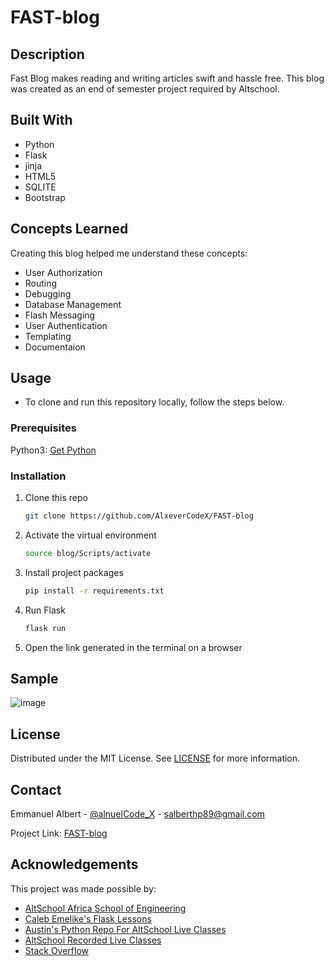 # FAST-blog

## Description
 Fast Blog makes reading and writing articles swift and hassle free.
 This blog was created as an end of semester project required by Altschool.
 
 
## Built With

* Python
* Flask 
* jinja
* HTML5
* SQLITE
* Bootstrap


## Concepts Learned
Creating this blog helped me understand these concepts:
* User Authorization
* Routing
* Debugging
* Database Management
* Flash Messaging
* User Authentication
* Templating
* Documentaion

## Usage
* To clone and run this repository locally, follow the steps below.

### Prerequisites

Python3: [Get Python](https://www.python.org/downloads/)

### Installation

1. Clone this repo
   ```sh
   git clone https://github.com/AlxeverCodeX/FAST-blog
   ```
2. Activate the virtual environment
   ```sh
   source blog/Scripts/activate
   ```
3. Install project packages
   ```sh
   pip install -r requirements.txt
   ```
4. Run Flask
   ```sh
   flask run
   ```
5. Open the link generated in the terminal on a browser

## Sample
![image](https://user-images.githubusercontent.com/53320600/200406140-304415e0-0051-4122-935e-bb3fd67759fa.png)


## License

Distributed under the MIT License. See <a href="https://github.com/AlxeverCodeX/FAST-blog/blob/main/LICENSE">LICENSE</a> for more information.

## Contact

Emmanuel Albert - [@alnuelCode_X](https://twitter.com/alnuelCode_X) - salberthp89@gmail.com

Project Link: [FAST-blog](https://github.com/AlxeverCodeX/FAST-blog)


## Acknowledgements

This project was made possible by:

* [AltSchool Africa School of Engineering](https://altschoolafrica.com/schools/engineering)
* [Caleb Emelike's Flask Lessons](https://github.com/CalebEmelike)
* [Austin's Python Repo For AltSchool Live Classes](https://github.com/Ze-Austin/altschool-python)
* [AltSchool Recorded Live Classes](https://www.youtube.com/playlist?list=PLTTmsZetDiwy6U7BZsTi17HkFFApgr9iZ)
* [Stack Overflow](https://stackoverflow.com/)
